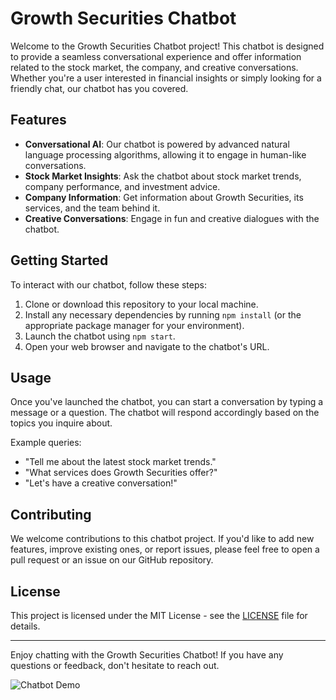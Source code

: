 # Growth Securities Chatbot

Welcome to the Growth Securities Chatbot project! This chatbot is designed to provide a seamless conversational experience and offer information related to the stock market, the company, and creative conversations. Whether you're a user interested in financial insights or simply looking for a friendly chat, our chatbot has you covered.

## Features

- **Conversational AI**: Our chatbot is powered by advanced natural language processing algorithms, allowing it to engage in human-like conversations.
- **Stock Market Insights**: Ask the chatbot about stock market trends, company performance, and investment advice.
- **Company Information**: Get information about Growth Securities, its services, and the team behind it.
- **Creative Conversations**: Engage in fun and creative dialogues with the chatbot.

## Getting Started

To interact with our chatbot, follow these steps:

1. Clone or download this repository to your local machine.
2. Install any necessary dependencies by running `npm install` (or the appropriate package manager for your environment).
3. Launch the chatbot using `npm start`.
4. Open your web browser and navigate to the chatbot's URL.

## Usage

Once you've launched the chatbot, you can start a conversation by typing a message or a question. The chatbot will respond accordingly based on the topics you inquire about.

Example queries:
- "Tell me about the latest stock market trends."
- "What services does Growth Securities offer?"
- "Let's have a creative conversation!"

## Contributing

We welcome contributions to this chatbot project. If you'd like to add new features, improve existing ones, or report issues, please feel free to open a pull request or an issue on our GitHub repository.

## License

This project is licensed under the MIT License - see the [LICENSE](LICENSE) file for details.

---

Enjoy chatting with the Growth Securities Chatbot! If you have any questions or feedback, don't hesitate to reach out.

![Chatbot Demo](/path/to/chatbot/demo.gif)
